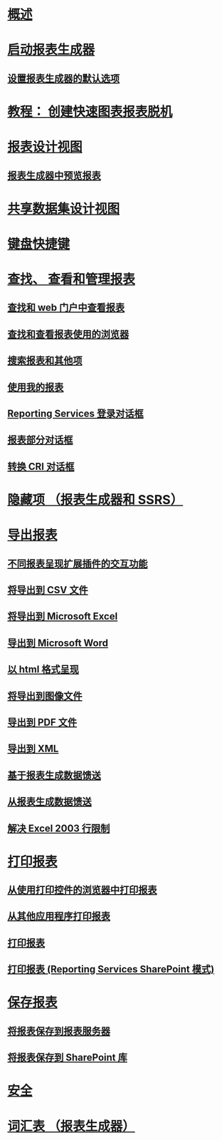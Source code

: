 # [概述](report-builder-in-sql-server-2016.md)  
# [启动报表生成器](start-report-builder.md)  
## [设置报表生成器的默认选项](set-default-options-for-report-builder.md)  
# [教程： 创建快速图表报表脱机](tutorial-create-a-quick-chart-report-offline-report-builder.md)  
# [报表设计视图](report-design-view-report-builder.md)  
## [报表生成器中预览报表](previewing-reports-in-report-builder.md)  
# [共享数据集设计视图](shared-dataset-design-view-report-builder.md)  
# [键盘快捷键](keyboard-shortcuts-report-builder.md)  
# [查找、 查看和管理报表](finding-viewing-and-managing-reports-report-builder-and-ssrs.md)  
## [查找和 web 门户中查看报表](finding-and-viewing-reports-in-the-web-portal-report-builder-and-ssrs.md)  
## [查找和查看报表使用的浏览器](finding-and-viewing-reports-with-a-browser-report-builder-and-ssrs.md)  
## [搜索报表和其他项](searching-for-reports-and-other-items-report-builder-and-ssrs.md)  
## [使用我的报表](using-my-reports-report-builder-and-ssrs.md)  
## [Reporting Services 登录对话框](reporting-services-login-dialog-box-report-builder.md)  
## [报表部分对话框](report-sections-dialog-box-report-builder.md)  
## [转换 CRI 对话框](convert-cri-dialog-box-report-builder.md)  
# [隐藏项 （报表生成器和 SSRS）](hide-an-item-report-builder-and-ssrs.md)  
# [导出报表](export-reports-report-builder-and-ssrs.md)  
## [不同报表呈现扩展插件的交互功能](interactive-functionality-different-report-rendering-extensions.md)  
## [将导出到 CSV 文件](exporting-to-a-csv-file-report-builder-and-ssrs.md)  
## [将导出到 Microsoft Excel](exporting-to-microsoft-excel-report-builder-and-ssrs.md)  
## [导出到 Microsoft Word](exporting-to-microsoft-word-report-builder-and-ssrs.md)  
## [以 html 格式呈现](rendering-to-html-report-builder-and-ssrs.md)  
## [将导出到图像文件](exporting-to-an-image-file-report-builder-and-ssrs.md)  
## [导出到 PDF 文件](exporting-to-a-pdf-file-report-builder-and-ssrs.md)  
## [导出到 XML](exporting-to-xml-report-builder-and-ssrs.md)  
## [基于报表生成数据馈送](generating-data-feeds-from-reports-report-builder-and-ssrs.md)  
## [从报表生成数据馈送](generate-data-feeds-from-a-report-report-builder-and-ssrs.md)  
## [解决 Excel 2003 行限制](work-around-the-excel-2003-row-limitation.md)  
# [打印报表](print-reports-report-builder-and-ssrs.md)  
## [从使用打印控件的浏览器中打印报表](print-reports-from-a-browser-with-the-print-control-report-builder-and-ssrs.md)  
## [从其他应用程序打印报表](print-reports-from-other-applications-report-builder-and-ssrs.md)  
## [打印报表](print-a-report-report-builder-and-ssrs.md)  
## [打印报表 (Reporting Services SharePoint 模式)](print-a-report-reporting-services-in-sharepoint-mode.md)  
# [保存报表](saving-reports-report-builder.md)  
## [将报表保存到报表服务器](save-reports-to-a-report-server-report-builder.md)  
## [将报表保存到 SharePoint 库](save-a-report-to-a-sharepoint-library-report-builder.md)  
# [安全](security-report-builder.md)  
# [词汇表 （报表生成器）](glossary-report-builder.md)  
